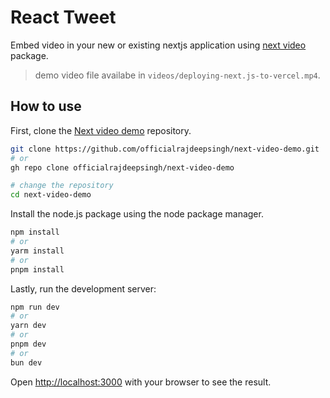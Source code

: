 # React Tweet

Embed video in your new or existing nextjs application using [next video](https://next-video.dev) package.

> demo video file availabe in `videos/deploying-next.js-to-vercel.mp4`.

## How to use

First, clone the [Next video demo](https://github.com/officialrajdeepsingh/next-video-demo) repository.

```bash
git clone https://github.com/officialrajdeepsingh/next-video-demo.git
# or
gh repo clone officialrajdeepsingh/next-video-demo

# change the repository
cd next-video-demo
```

Install the node.js package using the node package manager.

```bash
npm install
# or
yarm install
# or
pnpm install
```

Lastly, run the development server:

```bash
npm run dev
# or
yarn dev
# or
pnpm dev
# or
bun dev
```

Open [http://localhost:3000](http://localhost:3000) with your browser to see the result.
